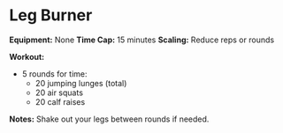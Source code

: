 # Leg Burner

**Equipment:** None
**Time Cap:** 15 minutes
**Scaling:** Reduce reps or rounds

**Workout:**
- 5 rounds for time:
  - 20 jumping lunges (total)
  - 20 air squats
  - 20 calf raises

**Notes:**
Shake out your legs between rounds if needed.
